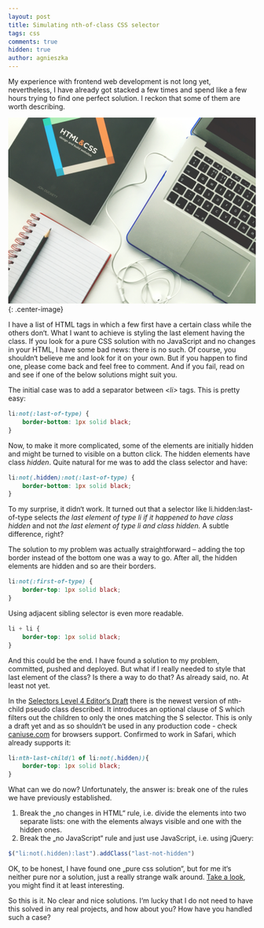 ```yaml
---
layout: post
title: Simulating nth-of-class CSS selector
tags: css
comments: true
hidden: true
author: agnieszka
---
```

My experience with frontend web development is not long yet, nevertheless, I have already got stacked a few times and spend like a few hours trying to find one perfect solution. I reckon that some of them are worth describing. 

![Image](/images/nth-of-class/image1.jpeg){: .center-image}

I have a list of HTML tags in which a few first have a certain class while the others don‘t. What I want to achieve is styling the last element having the class.
If you look for a pure CSS solution with no JavaScript and no changes in your HTML, I have some bad news: there is no such. Of course, you shouldn‘t believe me and look for it on your own. But if you happen to find one, please come back and feel free to comment. And if you fail, read on and see if one of the below solutions might suit you.

The initial case was to add a separator between _&lt;li>_ tags. This is pretty easy:
```css
li:not(:last-of-type) {
    border-bottom: 1px solid black;
}
```
Now, to make it more complicated, some of the elements are initially hidden and might be turned to visible on a button click. The hidden elements have class _hidden_. Quite natural for me was to add the class selector and have:
```css
li:not(.hidden):not(:last-of-type) {
    border-bottom: 1px solid black;
}
```
To my surprise, it didn‘t work. It turned out that a selector like li.hidden:last-of-type selects _the last element of type li if it happened to have class hidden_ and not _the last element of type li and class hidden._ A subtle difference, right?

The solution to my problem was actually straightforward – adding the top border instead of the bottom one was a way to go. After all, the hidden elements are hidden and so are their borders.
```css
li:not(:first-of-type) {
    border-top: 1px solid black;
}
```
Using adjacent sibling selector is even more readable.
```css
li + li {
    border-top: 1px solid black;
}
```

And this could be the end. I have found a solution to my problem, committed, pushed and deployed. But what if I really needed to style that last element of the class? Is there a way to do that? As already said, no. At least not yet.

In the [Selectors Level 4 Editor‘s Draft](https://drafts.csswg.org/selectors-4/#the-nth-child-pseudo) there is the newest version of nth-child pseudo class described. It introduces an optional clause of S which filters out the children to only the ones matching the S selector. This is only a draft yet and as so shouldn‘t be used in any production code - check [caniuse.com](https://caniuse.com/#search=nth-child) for browsers support.
Confirmed to work in Safari, which already supports it:
```css
li:nth-last-child(1 of li:not(.hidden)){
    border-top: 1px solid black;
}
```

What can we do now? Unfortunately, the answer is: break one of the rules we have previously established.
1. Break the „no changes in HTML“ rule, i.e. divide the elements into two separate lists: one with the elements always visible and one with the hidden ones.
2. Break the „no JavaScript“ rule and just use JavaScript, i.e. using jQuery: 
```javascript
$("li:not(.hidden):last").addClass("last-not-hidden")
```

OK, to be honest, I have found one „pure css solution“, but for me it‘s neither pure nor a solution, just a really strange walk around. [Take a look]( https://stackoverflow.com/questions/1817792/is-there-a-previous-sibling-css-selector/36118012#36118012), you might find it at least interesting.

So this is it. No clear and nice solutions. I‘m lucky that I do not need to have this solved in any real projects, and how about you? How have you handled such a case?

